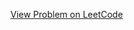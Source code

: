 [View Problem on LeetCode](https://leetcode.com/problems/substrings-of-size-three-with-distinct-characters/)